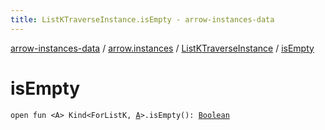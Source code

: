 ```yaml
---
title: ListKTraverseInstance.isEmpty - arrow-instances-data
---
```


[arrow-instances-data](../../index.html) / [arrow.instances](../index.html) / [ListKTraverseInstance](index.html) / [isEmpty](./is-empty.html)

# isEmpty

`open fun <A> Kind<ForListK, `[`A`](is-empty.html#A)`>.isEmpty(): `[`Boolean`](https://kotlinlang.org/api/latest/jvm/stdlib/kotlin/-boolean/index.html)